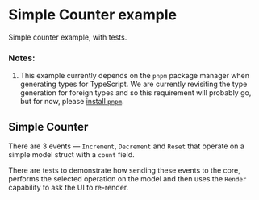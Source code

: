 # Simple Counter example

Simple counter example, with tests.

### Notes:

1. This example currently depends on the `pnpm` package manager when generating
   types for TypeScript. We are currently revisiting the type generation for
   foreign types and so this requirement will probably go, but for now, please
   [install `pnpm`](https://pnpm.io/installation).

## Simple Counter

There are 3 events — `Increment`, `Decrement` and `Reset` that operate on a
simple model struct with a `count` field.

There are tests to demonstrate how sending these events to the core, performs
the selected operation on the model and then uses the `Render` capability to ask
the UI to re-render.
